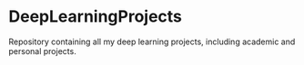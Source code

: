 # DeepLearningProjects
Repository containing all my deep learning projects, including academic and personal projects.
